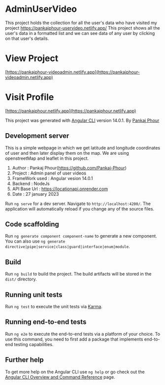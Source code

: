 # AdminUserVideo
This project holds the collection for all the user's data who have visited my project https://pankajphour-uservideo.netlify.app/ This project shows all  the user's data in a formatted list and we can see data of any user by clicking on that user's details.

# View Project 
[https://pankajphour-videoadmin.netlify.app](https://pankajphour-videoadmin.netlify.app)

# Visit Profile 
[https://pankajphour.netlify.app](https://pankajphour.netlify.app)

This project was generated with [Angular CLI](https://github.com/angular/angular-cli) version 14.0.1. By [Pankaj Phour](https://github.com/Pankaj-Phour)

## Development server

This is a simple webpage in which we get latitude and longitude coordinates of user and then later display them on the map. We are using openstreetMap and leaflet in this project.

1. Author : Pankaj Phour(https://github.com/Pankaj-Phour)
2. Project : Admin panel of user videos
3. FrameWork used : Angular vesion 14.0.1
4. Backend : NodeJs
5. API Base Url : https://locationapi.onrender.com
6. Date : 27 january 2023

Run `ng serve` for a dev server. Navigate to `http://localhost:4200/`. The application will automatically reload if you change any of the source files.

## Code scaffolding

Run `ng generate component component-name` to generate a new component. You can also use `ng generate directive|pipe|service|class|guard|interface|enum|module`.

## Build

Run `ng build` to build the project. The build artifacts will be stored in the `dist/` directory.

## Running unit tests

Run `ng test` to execute the unit tests via [Karma](https://karma-runner.github.io).

## Running end-to-end tests

Run `ng e2e` to execute the end-to-end tests via a platform of your choice. To use this command, you need to first add a package that implements end-to-end testing capabilities.

## Further help

To get more help on the Angular CLI use `ng help` or go check out the [Angular CLI Overview and Command Reference](https://angular.io/cli) page.

